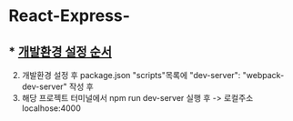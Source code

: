 # React-Express-

## * [개발환경 설정 순서](http://slides.com/minjunkim-1/deck#/13/1)
  2. 개발환경 설정 후 package.json "scripts"목록에 "dev-server": "webpack-dev-server" 작성 후 
  3. 해당 프로젝트 터미널에서 npm run dev-server 실행 후 -> 로컬주소 localhose:4000
